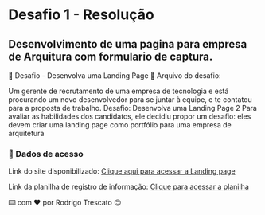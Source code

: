 # Desafio 1 - Resolução 
## Desenvolvimento de uma pagina para empresa de Arquitura com formulario de captura.

🚀 Desafio - Desenvolva uma Landing Page
📎 Arquivo do desafio:

Um gerente de recrutamento de uma empresa de tecnologia e está procurando um
novo desenvolvedor para se juntar à equipe, e te contatou para a proposta de trabalho.
Desafio: Desenvolva uma Landing Page 2
Para avaliar as habilidades dos candidatos, ele decidiu propor um desafio: eles devem
criar uma landing page como portfólio para uma empresa de arquitetura

### 📌 Dados de acesso

Link do site disponibilizado: [Clique aqui para acessar a Landing page](https://dnc-lp-arquitetura.netlify.app)

Link da planilha de registro de informação:
[Clique para acessar a planilha](https://docs.google.com/spreadsheets/d/14rRIVLX4sVk6H8VHIFNlGY9V1D1RNrqHVfGQYRFEtX0/edit?usp=sharing) 




⌨️ com ❤️ por Rodrigo Trescato 😊
